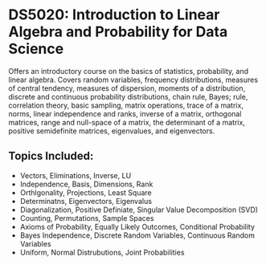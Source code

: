 # DS5020: Introduction to Linear Algebra and Probability for Data Science
Offers an introductory course on the basics of statistics, probability, and linear algebra. Covers random variables, frequency distributions, measures of central tendency, measures of dispersion, moments of a distribution, discrete and continuous probability distributions, chain rule, Bayes; rule, correlation theory, basic sampling, matrix operations, trace of a matrix, norms, linear independence and ranks, inverse of a matrix, orthogonal matrices, range and null-space of a matrix, the determinant of a matrix, positive semidefinite matrices, eigenvalues, and eigenvectors.

## Topics Included:
- Vectors, Eliminations, Inverse, LU
- Independence, Basis, Dimensions, Rank
- Orthlgonality, Projections, Least Square
- Determinatns, Eigenvectors, Eigenvalus
- Diagonalization, Positive Definiate, Singular Value Decomposition (SVD)
- Counting, Permutations, Sample Spaces
- Axioms of Probability, Equally Likely Outcomes, Conditional Probability
- Bayes Independence, Discrete Random Variables, Continuous Random Variables
- Uniform, Normal Distrubutions, Joint Probabilities
